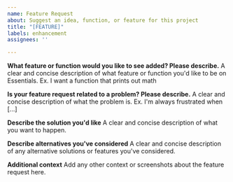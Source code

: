 ```yaml
---
name: Feature Request
about: Suggest an idea, function, or feature for this project
title: "[FEATURE]"
labels: enhancement
assignees: ''

---
```


**What feature or function would you like to see added? Please describe.**
A clear and concise description of what feature or function you'd like to be on Essentials. Ex. I want a function that prints out math

**Is your feature request related to a problem? Please describe.**
A clear and concise description of what the problem is. Ex. I'm always frustrated when [...]

**Describe the solution you'd like**
A clear and concise description of what you want to happen.

**Describe alternatives you've considered**
A clear and concise description of any alternative solutions or features you've considered.

**Additional context**
Add any other context or screenshots about the feature request here.
